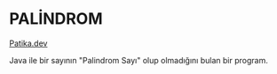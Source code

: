 # PALİNDROM

[Patika.dev](https://www.patika.dev/tr)

Java ile bir sayının "Palindrom Sayı" olup olmadığını bulan bir program.
